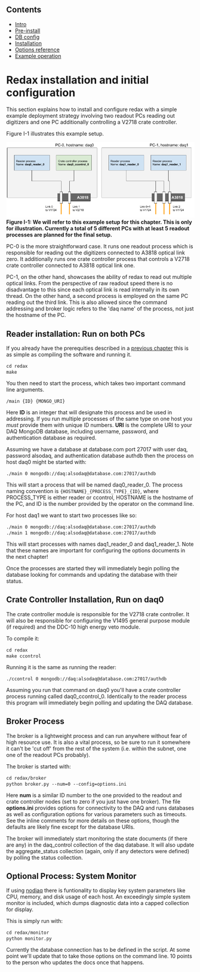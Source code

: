 ## Contents
* [Intro](index.md) 
* [Pre-install](prerequisites.md) 
* [DB config](databases.md) 
* [Installation](installation.md) 
* [Options reference](daq_options.md) 
* [Example operation](how_to_run.md)

# Redax installation and initial configuration
 
 This section explains how to install and configure redax with a simple example deployment strategy involving two readout 
 PCs reading out digitizers and one PC additionally controlling a V2718 crate controller. 
 
 Figure I-1 illustrates this example setup.
 
<img src="figures/installation_diagram.png" width="600">
<br>
<strong>Figure I-1: We will refer to this example setup for this chapter. This is only for illustration. Currently a total of 5 different PCs with at least 5 readout processes are planned for the final setup.</strong>
<br>

PC-0 is the more straightforward case. It runs one readout process which is responsible for reading out the digitizers 
connected to A3818 optical link zero. It additionally runs one crate controller process that controls a V2718 crate 
controller connected to A3818 optical link one. 

PC-1, on the other hand, showcases the ability of redax to read out multiple optical links. From the perspective 
of raw readout speed there is no disadvantage to this since each optical link is read internally in its own thread. 
On the other hand, a second process is employed on the same PC reading out the third link. This is also allowed since the 
command addressing and broker logic refers to the 'daq name' of the process, not just the hostname of the PC. 

## Reader installation: Run on both PCs

If you already have the prerequities described in a [previous chapter](prerequisites.md) this is as simple as compiling the 
software and running it.

```
cd redax
make
```

You then need to start the process, which takes two important command line arguments. 

```
/main {ID} {MONGO_URI}
```

Here **ID** is an integer that will designate this process and be used in addressing. If you run multiple processes of 
the same type on one host you *must* provide them with unique ID numbers. **URI** is the complete URI to your DAQ 
MongoDB database, including username, password, and authentication database as required.

Assuming we have a database at database.com port 27017 with user daq, password alsodaq, and authentication database 
authdb then the process on host daq0 might be started with:

```
./main 0 mongodb://daq:alsodaq@database.com:27017/authdb
```

This will start a process that will be named daq0_reader_0. The process naming convention is 
`{HOSTNAME}_{PROCESS_TYPE}_{ID}`, where PROCESS_TYPE is either reader or ccontrol, HOSTNAME is the hostname of the PC, 
and ID is the number provided by the operator on the command line.

For host daq1 we want to start two processes like so:

``` 
./main 0 mongodb://daq:alsodaq@database.com:27017/authdb
./main 1 mongodb://daq:alsodaq@database.com:27017/authdb
```

This will start processes with names daq1_reader_0 and daq1_reader_1. Note that these names are important for configuring 
the options documents in the next chapter!

Once the processes are started they will immediately begin polling the database looking for commands and updating the 
database with their status. 

## Crate Controller Installation, Run on daq0

The crate controller module is responsible for the V2718 crate controller. It will also be responsible for configuring the 
V1495 general purpose module (if required) and the DDC-10 high energy veto module. 

To compile it:
```
cd redax
make ccontrol
```

Running it is the same as running the reader:
```
./ccontrol 0 mongodb://daq:alsodaq@database.com:27017/authdb
```

Assuming you run that command on daq0 you'll have a crate controller process running called daq0_ccontrol_0. Identically 
to the reader process this program will immediately begin polling and updating the DAQ database.

## Broker Process

The broker is a lightweight process and can run anywhere without fear of high resource use. It is also a vital process, 
so be sure to run it somewhere it can't be 'cut off' from the rest of the system (i.e. within the subnet, one one of the 
readout PCs probably). 

The broker is started with:
```
cd redax/broker
python broker.py --num=0 --config=options.ini
```

Here **num** is a similar ID number to the one provided to the readout and crate controller nodes (set to zero if you just 
have one broker). The file **options.ini** provides options for connectivity to the DAQ and runs databases as well as 
configuration options for various parameters such as timeouts. See the inline comments for more details on these options, 
though the defaults are likely fine except for the database URIs.

The broker will immediately start monitoring the state documents (if there are any) in the daq_control collection of the 
daq database. It will also update the aggregate_status collection (again, only if any detectors were defined) by polling 
the status collection.

## Optional Process: System Monitor

If using [nodiaq](https://github.com/coderdj/nodiaq) there is funtionality to display key system parameters like CPU, 
memory, and disk usage of each host. An exceedingly simple system monitor is included, which dumps diagnostic data into 
a capped collection for display. 

This is simply run with:
```
cd redax/monitor
python monitor.py
```

Currently the database connection has to be defined in the script. At some point we'll update that to take those options 
on the command line. 10 points to the person who updates the docs once that happens.
